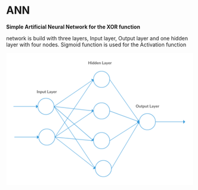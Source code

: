 # ANN
<b>Simple Artificial Neural Network for the XOR function</b>


network is build with three layers, Input layer, Output layer and one hidden layer with four nodes. Sigmoid function is used for the Activation function


![alt tag](https://github.com/heshanera/ANN/blob/master/network.png)

